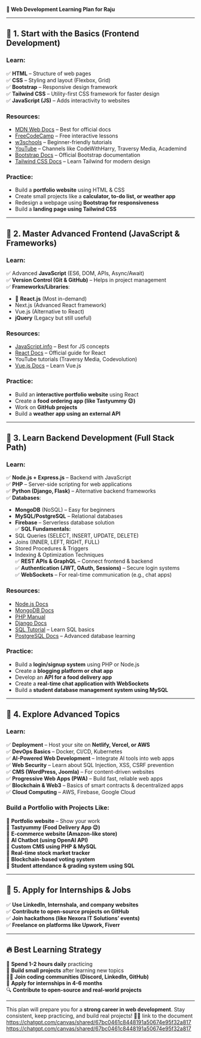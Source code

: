 **🚀 Web Development Learning Plan for Raju**

---

## 📌 **1. Start with the Basics (Frontend Development)**  
### **Learn:**  
✅ **HTML** – Structure of web pages  
✅ **CSS** – Styling and layout (Flexbox, Grid)  
✅ **Bootstrap** – Responsive design framework  
✅ **Tailwind CSS** – Utility-first CSS framework for faster design  
✅ **JavaScript (JS)** – Adds interactivity to websites  

### **Resources:**  
- [MDN Web Docs](https://developer.mozilla.org/) – Best for official docs  
- [FreeCodeCamp](https://www.freecodecamp.org/) – Free interactive lessons  
- [w3schools](https://www.w3schools.com/) – Beginner-friendly tutorials  
- [YouTube](https://www.youtube.com/) – Channels like CodeWithHarry, Traversy Media, Academind  
- [Bootstrap Docs](https://getbootstrap.com/) – Official Bootstrap documentation  
- [Tailwind CSS Docs](https://tailwindcss.com/) – Learn Tailwind for modern design  

### **Practice:**  
- Build a **portfolio website** using HTML & CSS  
- Create small projects like a **calculator, to-do list, or weather app**  
- Redesign a webpage using **Bootstrap for responsiveness**  
- Build a **landing page using Tailwind CSS**  

---

## 📌 **2. Master Advanced Frontend (JavaScript & Frameworks)**  
### **Learn:**  
✅ Advanced **JavaScript** (ES6, DOM, APIs, Async/Await)  
✅ **Version Control (Git & GitHub)** – Helps in project management  
✅ **Frameworks/Libraries**:  
   - 🌟 **React.js** (Most in-demand)  
   - Next.js (Advanced React framework)  
   - Vue.js (Alternative to React)  
   - **jQuery** (Legacy but still useful)  

### **Resources:**  
- [JavaScript.info](https://javascript.info/) – Best for JS concepts  
- [React Docs](https://react.dev/) – Official guide for React  
- YouTube tutorials (Traversy Media, Codevolution)  
- [Vue.js Docs](https://vuejs.org/) – Learn Vue.js  

### **Practice:**  
- Build an **interactive portfolio website** using React  
- Create a **food ordering app (like Tastyummy 😉)**  
- Work on **GitHub projects**  
- Build a **weather app using an external API**  

---

## 📌 **3. Learn Backend Development (Full Stack Path)**  
### **Learn:**  
✅ **Node.js + Express.js** – Backend with JavaScript  
✅ **PHP** – Server-side scripting for web applications  
✅ **Python (Django, Flask)** – Alternative backend frameworks  
✅ **Databases**:  
   - **MongoDB** (NoSQL) – Easy for beginners  
   - **MySQL/PostgreSQL** – Relational databases  
   - **Firebase** – Serverless database solution  
✅ **SQL Fundamentals:**  
   - SQL Queries (SELECT, INSERT, UPDATE, DELETE)  
   - Joins (INNER, LEFT, RIGHT, FULL)  
   - Stored Procedures & Triggers  
   - Indexing & Optimization Techniques  
✅ **REST APIs & GraphQL** – Connect frontend & backend  
✅ **Authentication (JWT, OAuth, Sessions)** – Secure login systems  
✅ **WebSockets** – For real-time communication (e.g., chat apps)  

### **Resources:**  
- [Node.js Docs](https://nodejs.org/en/docs/)  
- [MongoDB Docs](https://www.mongodb.com/docs/)  
- [PHP Manual](https://www.php.net/manual/en/)  
- [Django Docs](https://docs.djangoproject.com/)  
- [SQL Tutorial](https://www.w3schools.com/sql/) – Learn SQL basics  
- [PostgreSQL Docs](https://www.postgresql.org/docs/) – Advanced database learning  

### **Practice:**  
- Build a **login/signup system** using PHP or Node.js  
- Create a **blogging platform or chat app**  
- Develop an **API for a food delivery app**  
- Create a **real-time chat application with WebSockets**  
- Build a **student database management system using MySQL**  

---

## 📌 **4. Explore Advanced Topics**  
### **Learn:**  
✅ **Deployment** – Host your site on **Netlify, Vercel, or AWS**  
✅ **DevOps Basics** – Docker, CI/CD, Kubernetes  
✅ **AI-Powered Web Development** – Integrate AI tools into web apps  
✅ **Web Security** – Learn about SQL Injection, XSS, CSRF prevention  
✅ **CMS (WordPress, Joomla)** – For content-driven websites  
✅ **Progressive Web Apps (PWA)** – Build fast, reliable web apps  
✅ **Blockchain & Web3** – Basics of smart contracts & decentralized apps  
✅ **Cloud Computing** – AWS, Firebase, Google Cloud  

### **Build a Portfolio with Projects Like:**  
🔹 **Portfolio website** – Show your work  
🔹 **Tastyummy (Food Delivery App 😉)**  
🔹 **E-commerce website (Amazon-like store)**  
🔹 **AI Chatbot (using OpenAI API)**  
🔹 **Custom CMS using PHP & MySQL**  
🔹 **Real-time stock market tracker**  
🔹 **Blockchain-based voting system**  
🔹 **Student attendance & grading system using SQL**  

---

## 📌 **5. Apply for Internships & Jobs**  
✅ **Use LinkedIn, Internshala, and company websites**  
✅ **Contribute to open-source projects on GitHub**  
✅ **Join hackathons (like Nexora IT Solutions’ events)**  
✅ **Freelance on platforms like Upwork, Fiverr**  

---

## 🔥 **Best Learning Strategy**  
📅 **Spend 1-2 hours daily** practicing  
🔗 **Build small projects** after learning new topics  
👨‍💻 **Join coding communities (Discord, LinkedIn, GitHub)**  
🚀 **Apply for internships in 4-6 months**  
🔍 **Contribute to open-source and real-world projects**  

---

This plan will prepare you for a **strong career in web development**. Stay consistent, keep practicing, and build real projects! 🚀🔥
link to the document https://chatgpt.com/canvas/shared/67bc0461c8448191a50674e95f32a817
https://chatgpt.com/canvas/shared/67bc0461c8448191a50674e95f32a817
